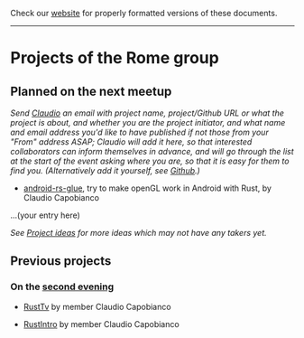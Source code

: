 Check our [website](http://rustaceans.uk/) for
properly formatted versions of these documents.

---

# Projects of the Rome group

## Planned on the next meetup

*Send [Claudio](mailto:wbigger@gmail.com) an email with project name, project/Github URL or what the project is about, and whether you are the project initiator, and what name and email address you'd like to have published if not those from your "From" address ASAP; Claudio will add it here, so that interested collaborators can inform themselves in advance, and will go through the list at the start of the event asking where you are, so that it is easy for them to find you. (Alternatively add it yourself, see [Github](../Github.md).)*

* [android-rs-glue](https://github.com/tomaka/android-rs-glue), try to make openGL work in Android with Rust, by Claudio Capobianco

...(your entry here)

*See [Project ideas](../Project_ideas.md) for more ideas which may not have any takers yet.*

## Previous projects

### On the [second evening](past_events/meetup-2.md)

* [RustTv](https://github.com/wbigger/RustTv) by member Claudio Capobianco

* [RustIntro](https://github.com/wbigger/RustIntro) by member Claudio Capobianco

